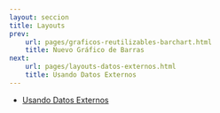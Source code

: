 ```yaml
---
layout: seccion
title: Layouts
prev:
    url: pages/graficos-reutilizables-barchart.html
    title: Nuevo Gráfico de Barras
next:
    url: pages/layouts-datos-externos.html
    title: Usando Datos Externos
---
```


- [Usando Datos Externos]({{site.page.root}}/pages/layouts-datos-externos.html)
